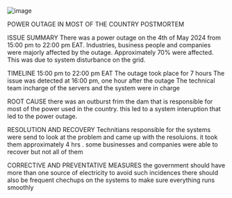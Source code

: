 
![image](https://github.com/Duckity6210/alx-system_engineering-devops/assets/133124915/33767cab-ee02-4445-a743-ac52bed5f521)

POWER OUTAGE IN MOST OF THE COUNTRY POSTMORTEM

ISSUE SUMMARY
There was  a power outage on the 4th of May 2024 from 15:00 pm to 22:00 pm EAT.
Industries, business people and companies were majorly affected by the outage. 
Approximately 70% were affected.
This was due to system disturbance on the grid.

TIMELINE
15:00 pm to 22:00 pm EAT
The outage took place for 7 hours
The issue was detected at 16:00 pm, one hour after the outage
The technical team incharge of the servers and the system were in charge

ROOT CAUSE
there was an outburst frim the dam that is responsible for most of the power used in the country. this led to a system interuption that led to the power outage.

RESOLUTION AND RECOVERY
Technitians responsible for the systems were send to look at the problem and came up with the resoluions. it took them approximately 4 hrs . some businesses and companies were able to recover but not all of them

CORRECTIVE AND PREVENTATIVE MEASURES
the government should have more than one source of electricity to avoid such incidences
there should also be frequent chechups on the systems to make sure everything runs smoothly

